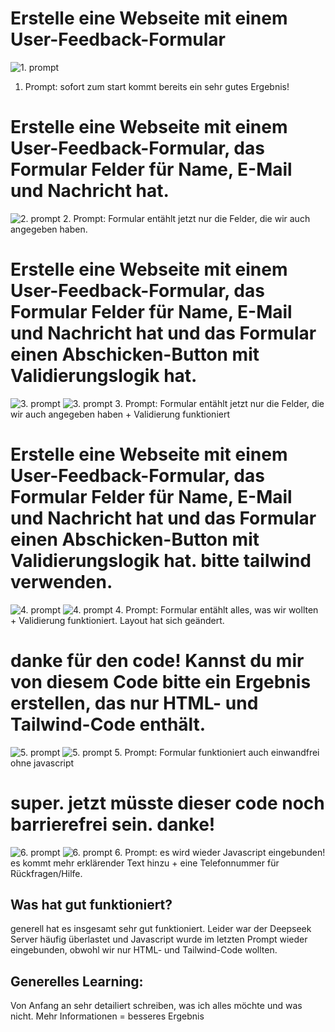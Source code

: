 # Erstelle eine Webseite mit einem User-Feedback-Formular
![1. prompt](<Bildschirmfoto 2025-04-22 um 14.00.34.png>)
1. Prompt: sofort zum start kommt bereits ein sehr gutes Ergebnis!

# Erstelle eine Webseite mit einem User-Feedback-Formular, das Formular Felder für Name, E-Mail und Nachricht hat.
![2. prompt](<Bildschirmfoto 2025-04-22 um 14.06.30.png>)
2. Prompt: Formular entählt jetzt nur die Felder, die wir auch angegeben haben.

# Erstelle eine Webseite mit einem User-Feedback-Formular, das Formular Felder für Name, E-Mail und Nachricht hat und das Formular einen Abschicken-Button mit Validierungslogik hat.
![3. prompt](<Bildschirmfoto 2025-04-22 um 14.10.19.png>)
![3. prompt](<Bildschirmfoto 2025-04-22 um 14.10.11.png>)
3. Prompt: Formular entählt jetzt nur die Felder, die wir auch angegeben haben + Validierung funktioniert

# Erstelle eine Webseite mit einem User-Feedback-Formular, das Formular Felder für Name, E-Mail und Nachricht hat und das Formular einen Abschicken-Button mit Validierungslogik hat. bitte tailwind verwenden.
![4. prompt](<Bildschirmfoto 2025-04-22 um 14.15.20.png>)
![4. prompt](<Bildschirmfoto 2025-04-22 um 14.15.12.png>)
4. Prompt: Formular entählt alles, was wir wollten + Validierung funktioniert. Layout hat sich geändert.

# danke für den code! Kannst du mir von diesem Code bitte ein Ergebnis erstellen, das nur HTML- und Tailwind-Code enthält.
![5. prompt](<Bildschirmfoto 2025-04-22 um 14.19.57.png>)
![5. prompt](<Bildschirmfoto 2025-04-22 um 14.19.45.png>)
5. Prompt: Formular funktioniert auch einwandfrei ohne javascript

# super. jetzt müsste dieser code noch barrierefrei sein. danke!
![6. prompt](<Bildschirmfoto 2025-04-22 um 14.31.37.png>)
![6. prompt](<Bildschirmfoto 2025-04-22 um 14.31.56.png>)
6. Prompt: es wird wieder Javascript eingebunden!
es kommt mehr erklärender Text hinzu + eine Telefonnummer für Rückfragen/Hilfe.


## Was hat gut funktioniert?
generell hat es insgesamt sehr gut funktioniert. Leider war der Deepseek Server häufig überlastet und Javascript wurde im letzten Prompt wieder eingebunden, obwohl wir nur HTML- und Tailwind-Code wollten.

## Generelles Learning: 
Von Anfang an sehr detailiert schreiben, was ich alles möchte und was nicht. Mehr Informationen = besseres Ergebnis